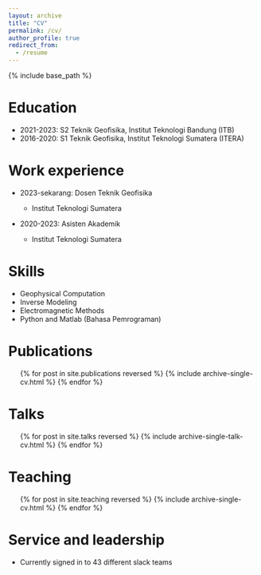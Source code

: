 ```yaml
---
layout: archive
title: "CV"
permalink: /cv/
author_profile: true
redirect_from:
  - /resume
---
```


{% include base_path %}

Education
======
* 2021-2023: S2 Teknik Geofisika, Institut Teknologi Bandung (ITB)
* 2016-2020: S1 Teknik Geofisika, Institut Teknologi Sumatera (ITERA)

Work experience
======
* 2023-sekarang: Dosen Teknik Geofisika
  * Institut Teknologi Sumatera

* 2020-2023: Asisten Akademik
  * Institut Teknologi Sumatera
  
Skills
======
* Geophysical Computation
* Inverse Modeling
* Electromagnetic Methods
* Python and Matlab (Bahasa Pemrograman)

Publications
======
  <ul>{% for post in site.publications reversed %}
    {% include archive-single-cv.html %}
  {% endfor %}</ul>
  
Talks
======
  <ul>{% for post in site.talks reversed %}
    {% include archive-single-talk-cv.html  %}
  {% endfor %}</ul>
  
Teaching
======
  <ul>{% for post in site.teaching reversed %}
    {% include archive-single-cv.html %}
  {% endfor %}</ul>
  
Service and leadership
======
* Currently signed in to 43 different slack teams
